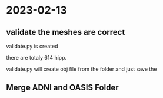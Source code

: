 # 2023-02-13

## validate the meshes are correct

validate.py is created

there are totaly 614 hipp.

validate.py will create obj file from the folder and just save the

## Merge ADNI and OASIS Folder
